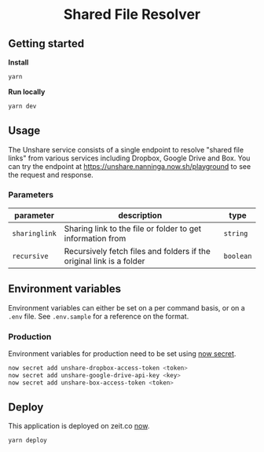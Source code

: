 <h1 align="center">Shared File Resolver</h1>

## Getting started

**Install**

```sh
yarn
```

**Run locally**

```sh
yarn dev
```

## Usage

The Unshare service consists of a single endpoint to resolve "shared file links" from various services including Dropbox, Google Drive and Box. You can try the endpoint at https://unshare.nanninga.now.sh/playground to see the request and response.

### Parameters

| parameter     | description                                                          | type      |
| ------------- | -------------------------------------------------------------------- | --------- |
| `sharinglink` | Sharing link to the file or folder to get information from           | `string`  |
| `recursive`   | Recursively fetch files and folders if the original link is a folder | `boolean` |

## Environment variables

Environment variables can either be set on a per command basis, or on a `.env` file. See `.env.sample` for a reference on the format.

### Production

Environment variables for production need to be set using [now secret](https://zeit.co/docs/v2/deployments/environment-variables-and-secrets).

```sh
now secret add unshare-dropbox-access-token <token>
now secret add unshare-google-drive-api-key <key>
now secret add unshare-box-access-token <token>
```

## Deploy

This application is deployed on zeit.co [now](https://zeit.co/docs).

```sh
yarn deploy
```
